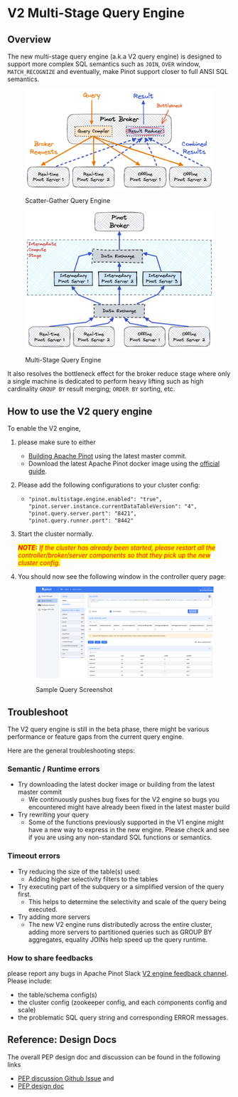 # V2 Multi-Stage Query Engine

## Overview

The new multi-stage query engine (a.k.a V2 query engine) is designed to support more complex SQL semantics such as `JOIN`, `OVER` window, `MATCH_RECOGNIZE` and eventually, make Pinot support closer to full ANSI SQL semantics.&#x20;

<figure><img src="../../.gitbook/assets/Multi-Stage-Pinot-Query-Engine-1.png" alt=""><figcaption><p>Scatter-Gather Query Engine</p></figcaption></figure>



<figure><img src="../../.gitbook/assets/Multi-Stage-Query-Engine-2.png" alt=""><figcaption><p>Multi-Stage Query Engine</p></figcaption></figure>

It also resolves the bottleneck effect for the broker reduce stage where only a single machine is dedicated to perform heavy lifting such as high cardinality `GROUP BY` result merging; `ORDER BY` sorting, etc.

## How to use the V2 query engine

To enable the V2 engine,&#x20;

1. please make sure to either&#x20;
   * [Building Apache Pinot](https://github.com/apache/pinot#building-pinot) using the latest master commit.
   * Download the latest Apache Pinot docker image using the [official guide](https://docs.pinot.apache.org/basics/getting-started/running-pinot-in-docker).
2. Please add the following configurations to your cluster config:
   * ```
     "pinot.multistage.engine.enabled": "true",
     "pinot.server.instance.currentDataTableVersion": "4",
     "pinot.query.server.port": "8421",
     "pinot.query.runner.port": "8442"
     ```
3.  Start the cluster normally.&#x20;

    _<mark style="color:red;">**NOTE:**</mark> <mark style="color:red;"></mark><mark style="color:red;">If the cluster has already been started, please restart all the controller/broker/server components so that they pick up the new cluster config.</mark>_
4.  You should now see the following window in the controller query page:

    <figure><img src="../../.gitbook/assets/image (51).png" alt=""><figcaption><p>Sample Query Screenshot</p></figcaption></figure>



## Troubleshoot

The V2 query engine is still in the beta phase, there might be various performance or feature gaps from the current query engine.&#x20;

Here are the general troubleshooting steps:

### Semantic / Runtime errors

* Try downloading the latest docker image or building from the latest master commit
  * We continuously pushes bug fixes for the V2 engine so bugs you encountered might have already been fixed in the latest master build
* Try rewriting your query
  * Some of the functions previously supported in the V1 engine might have a new way to express in the new engine. Please check and see if you are using any non-standard SQL functions or semantics.

### Timeout errors

* Try reducing the size of the table(s) used:
  * Adding higher selectivity filters to the tables
* Try executing part of the subquery or a simplified version of the query first.
  * This helps to determine the selectivity and scale of the query being executed.
* Try adding more servers
  * The new V2 engine runs distributedly across the entire cluster, adding more servers to partitioned queries such as GROUP BY aggregates, equality JOINs help speed up the query runtime.

### How to share feedbacks

please report any bugs in Apache Pinot Slack [V2 engine feedback channel](https://apache-pinot.slack.com/archives/C03Q4A11GC9). Please include:

* the table/schema config(s)&#x20;
* the cluster config (zookeeper config, and each components config and scale)
* the problematic SQL query string and corresponding ERROR messages.



## Reference: Design Docs

The overall PEP design doc and discussion can be found in the following links

* [PEP discussion Github Issue](https://github.com/apache/pinot/issues/8260)  and
* [PEP design doc](https://docs.google.com/document/d/10-vL\_bUrI-Pi2oYudWyUlQl9Kf0cLrW-Z8hGczkCPik/edit)



